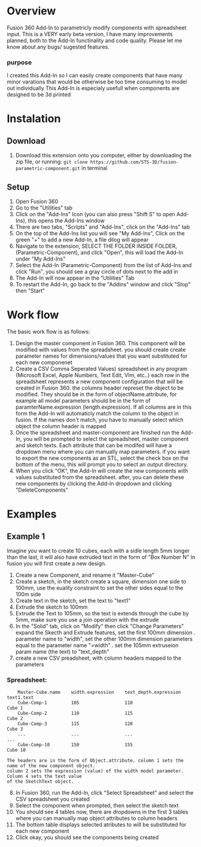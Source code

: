 
# Overview
 Fusion 360 Add-In to parametricly modify components with spreadsheet input. 
 This is a VERY early beta version, I have many improvements planned, both to the Add-In functinality and code quality.
 Please let me know about any bugs/ sugested features.

### purpose
 I created this Add-In so I can easily create components that have many minor varations
 that would be otherwise be too time consuming to model out individually
 This Add-In is especialy usefull when components are designed to be 3d printed

# Instalation
## Download
1. Download this extension onto you computer, either by downloading the zip file, or running: `git clone https://github.com/STS-3D/fusion-parametric-component.git` in terminal


## Setup
1. Open Fusion 360
2. Go to the "Utilities" tab
3. Click on the "Add-Ins" Icon (you can also press "Shift S" to open Add-Ins), this opens the Add-Ins window
4. There are two tabs, "Scripts" and "Add-Ins", click on the "Add-Ins" tab
5. On the top of the Add-Ins list you will see "My Add-Ins", Click on the green "+" to add a new Add-In, a file dilog will appear
6. Navigate to the extension, SELECT THE FOLDER INSIDE FOLDER, (Parametric-Component), and click "Open", this will load the Add-In under "My Add-Ins"
7. Select the Add-In (Parametric-Component) from the list of Add-Ins and click "Run", you should see a gray circle of dots next to the add in
8. The Add-In will now appear in the "Utilities" Tab
9. To restart the Add-In, go back to the "Addins" window and click "Stop" then "Start"

# Work flow
The basic work flow is as follows:
1. Design the master component in Fusion 360. This component will be modified with values from the spreadsheet.
    you should create create parameter names for dimensions/values that you want substituted for each new componenet
2. Create a CSV Comma Seperated Values) spreadsheet in any program (Microsoft Excel, Apple Numbers, Text Edit, VIm, etc..)
    each row in the spreadsheet represents a new component configuration that will be created in Fusion 360.
    the columns header represet the object to be modified. They should be in the form of objectName.attribute, for example 
    all model parameters should be in the form of paramterName.expression (length.expression). If all columns are in this form
    the Add-In will automaticly match the column to the object in fusion. If the names don't match, you have to manually select
    which object the column header is mapped
3. Once the spreadsheet and master-component are finished run the Add-In, you will be prompted to select the spreadsheet,  master component and 
    sketch texts. Each attribute that can be modifed will have a dropdown menu where you can manually map parameters.
    if you want to export the new components as an STL, select the check box on the bottom of the menu, this will prompt you to select an 
    output directory.
4. When you click "OK", the Add-In will create the new components with values substituted from the spreadsheet.
    after, you can delete these new components by clicking the Add-In dropdown and clicking "DeleteComponents"


# Examples
## Example 1
Imagine you want to create 10 cubes, each with a sidle length 5mm longer than the last, it will also have extruded text in the form of "Box Number N"
In fusion you will first create a new design.
1.  Create a new Component, and rename it "Master-Cube"
2.  Create a sketch, in the sketch create a square, dimension one side to 100mm, use the euality constraint to set the other sides equal to the 100m side
3.  Create text in the sketch, set the text to "text1"
4.  Extrude the sketch to 100mm
5.  Extrude the Text to 105mm, so the text is extends through the cube by 5mm, make sure you use a join operation with the extrude
6.  In the "Solid" tab, click on "Modify" then click "Change Parameters" expand the Skecth and Extrude features, set the first 100mm dimension 
 .  parameter name to "width", set the other 100mm dimension parameters equal to the parameter name "=width"
 .  set the 105mm extruseion param name (the text) to "text_depth"
7.  create a new CSV preadsheet, with column headers mapped to the parameters

### Spreadsheet:
```
    Master-Cube.name	width.expression	text_depth.expression	text1.text
    Cube-Comp-1	        105	                110	                    Cube 1
    Cube-Comp-2	        110	                115	                    Cube 2
    Cube-Comp-3	        115	                120	                    Cube 3
    ...                 ...                 ...                     ...
    Cube-Comp-10        150	                155	                    Cube 10
```
    The headers are in the form of Object.attribute. column 1 sets the name of the new component object.
    column 2 sets the expression (value) of the width model parameter. Column 4 sets the text value
    of the SketchText object.

8.  In Fusion 360, run the Add-In, click "Select Spreadsheet" and select the CSV spreadsheet you created
9.  Select the component when prompted, then select the sketch text
10. You should see 4 tables now, there are dropdowns in the first 3 tables where you can manually map object attributes to
    column headers
11. The bottom table displays selected atributes to will be substituted for each new component
12. Click okay, you should see the components being created



